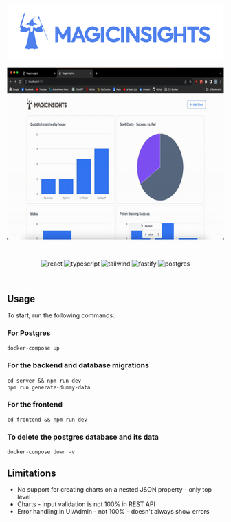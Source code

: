<p align="center">
  <img src="https://github.com/ozzs/magicinsights/blob/main/frontend/public/logo-blue.png" width="500">
</p>

<p align="center">
  <img src="https://github.com/ozzs/magicinsights/blob/main/intro.gif"  height="400" />
</p>
<br />

<p align="center">
  <img alt="react" src="https://img.shields.io/badge/react-%2320232a.svg?style=for-the-badge&logo=react&logoColor=%2361DAFB" />
  <img alt="typescript" src="https://img.shields.io/badge/typescript-%23007ACC.svg?style=for-the-badge&logo=typescript&logoColor=white" />
  <img alt="tailwind" src="https://img.shields.io/badge/tailwindcss-%2338B2AC.svg?style=for-the-badge&logo=tailwind-css&logoColor=white" />
  <img alt="fastify" src="https://img.shields.io/badge/fastify-%23000000.svg?style=for-the-badge&logo=fastify&logoColor=white" />
  <img alt="postgres" src="https://img.shields.io/badge/postgres-%23316192.svg?style=for-the-badge&logo=postgresql&logoColor=white" />
</p>
<br />

## Usage

To start, run the following commands:

### For Postgres

```
docker-compose up
```

### For the backend and database migrations
```
cd server && npm run dev
npm run generate-dummy-data
```

### For the frontend
```
cd frontend && npm run dev
```

### To delete the postgres database and its data
```
docker-compose down -v
```

## Limitations
* No support for creating charts on a nested JSON property - only top level
* Charts - input validation is not 100% in REST API
* Error handling in UI/Admin - not 100% - doesn't always show errors
